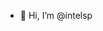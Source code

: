 - 👋 Hi, I’m @intelsp

<!---
intelsp/intelsp is a ✨ special ✨ repository because its `README.md` (this file) appears on your GitHub profile.
You can click the Preview link to take a look at your changes.
--->
